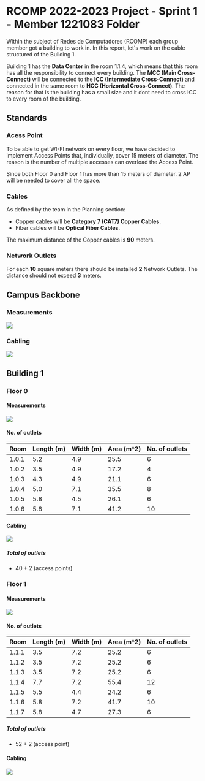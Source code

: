 # RCOMP 2022-2023 Project - Sprint 1 - Member 1221083 Folder

Within the subject of Redes de Computadores (RCOMP) each group member got a building to work in. In this report, let's work on the cable structured of the Building 1.

Building 1 has the **Data Center** in the room 1.1.4, which means that this room has all the responsibility to connect every building. The **MCC (Main Cross-Connect)** will be connected to the **ICC (Intermediate Cross-Connect)** and connected in the same room to **HCC (Horizontal Cross-Connect)**. The reason for that is the building has a small size and it dont need to cross ICC to every room of the building.

## Standards

### Acess Point

To be able to get WI-FI network on every floor, we have decided to implement Access Points that, individually, cover 15 meters of diameter. The reason is the number of multiple accesses can overload the Access Point.

Since both Floor 0 and Floor 1 has more than 15 meters of diameter. 2 AP will be needed to cover all the space.

### Cables

As defined by the team in the Planning section:

- Copper cables will be **Category 7 (CAT7) Copper Cables**. 
- Fiber cables will be **Optical Fiber Cables**.

The maximum distance of the Copper cables is **90** meters.

### Network Outlets

For each **10** square meters there should be installed **2** Network Outlets. The distance should not exceed **3** meters.

## Campus Backbone

### Measurements

![](Campus_Backbone_Measurements.png)

### Cabling

![](Campus_Backbone_Cabling.png)

## Building 1

### Floor 0

#### Measurements

![](Building_1_Floor_0_Measurements.png)

#### No. of outlets

| Room  | Length (m) | Width (m) | Area (m^2) | No. of outlets |
|-------|------------|-----------|------------|----------------|
| 1.0.1 | 5.2        | 4.9       | 25.5       | 6              |
| 1.0.2 | 3.5        | 4.9       | 17.2       | 4              |
| 1.0.3 | 4.3        | 4.9       | 21.1       | 6              |
| 1.0.4 | 5.0        | 7.1       | 35.5       | 8              |
| 1.0.5 | 5.8        | 4.5       | 26.1       | 6              |
| 1.0.6 | 5.8        | 7.1       | 41.2       | 10             |

#### Cabling

![](Building_1_Floor_0_Cabling.png)

##### Total of outlets

-   40 + 2 (access points)

### Floor 1

#### Measurements

![](Building_1_Floor_1_Measurements.png)

#### No. of outlets

| Room  | Length (m) | Width (m) | Area (m^2) | No. of outlets |
|-------|------------|-----------|------------|----------------|
| 1.1.1 | 3.5        | 7.2       | 25.2       | 6              |
| 1.1.2 | 3.5        | 7.2       | 25.2       | 6              |
| 1.1.3 | 3.5        | 7.2       | 25.2       | 6              |
| 1.1.4 | 7.7        | 7.2       | 55.4       | 12             |
| 1.1.5 | 5.5        | 4.4       | 24.2       | 6              |
| 1.1.6 | 5.8        | 7.2       | 41.7       | 10             |
| 1.1.7 | 5.8        | 4.7       | 27.3       | 6              |

##### Total of outlets

-   52 + 2 (access point)

#### Cabling

![](Building_1_Floor_1_Cabling.png)